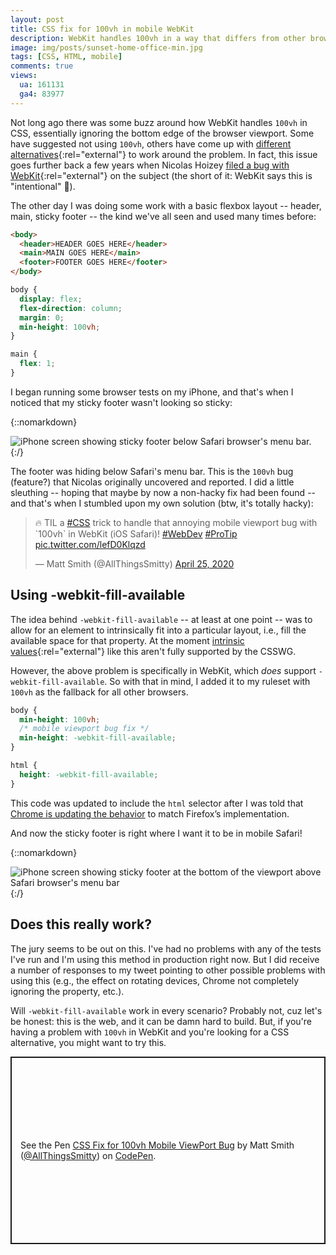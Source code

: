 ```yaml
---
layout: post
title: CSS fix for 100vh in mobile WebKit
description: WebKit handles 100vh in a way that differs from other browsers, which can complicate some layouts. But using -webkit-fill-available might be a good enough alternative to get by. 
image: img/posts/sunset-home-office-min.jpg
tags: [CSS, HTML, mobile]
comments: true
views:
  ua: 161131
  ga4: 83977
---
```


Not long ago there was some buzz around how WebKit handles `100vh` in CSS, essentially ignoring the bottom edge of the browser viewport. Some have suggested not using `100vh`, others have come up with [different alternatives](https://medium.com/@susiekim9/how-to-compensate-for-the-ios-viewport-unit-bug-46e78d54af0d){:rel="external"} to work around the problem. In fact, this issue goes further back a few years when Nicolas Hoizey [filed a bug with WebKit](https://nicolas-hoizey.com/articles/2015/02/18/viewport-height-is-taller-than-the-visible-part-of-the-document-in-some-mobile-browsers/){:rel="external"} on the subject (the short of it: WebKit says this is "intentional" <span role="img" aria-label="emoji face with monocle">&#x1F9D0;</span>).

The other day I was doing some work with a basic flexbox layout -- header, main, sticky footer -- the kind we've all seen and used many times before:

```html
<body>
  <header>HEADER GOES HERE</header>
  <main>MAIN GOES HERE</main>
  <footer>FOOTER GOES HERE</footer>
</body>
```

```css
body {
  display: flex; 
  flex-direction: column;
  margin: 0;
  min-height: 100vh;
}

main {
  flex: 1;
}
```

 I began running some browser tests on my iPhone, and that's when I noticed that my sticky footer wasn't looking so sticky:

{::nomarkdown}
<div class="page__image--center page__image--md">
  <img src="/img/posts/2020-05-11-css-fix-for-100vh-in-mobile-webkit-01.png" alt="iPhone screen showing sticky footer below Safari browser's menu bar." height="auto" width="auto" />
</div>
{:/}

The footer was hiding below Safari's menu bar. This is the `100vh` bug (feature?) that Nicolas originally uncovered and reported. I did a little sleuthing -- hoping that maybe by now a non-hacky fix had been found -- and that's when I stumbled upon my own solution (btw, it's totally hacky):

<div class="embed">
  <blockquote class="twitter-tweet tw-align-center"><p lang="en" dir="ltr">🔥 TIL a <a href="https://twitter.com/hashtag/CSS?src=hash&amp;ref_src=twsrc%5Etfw">#CSS</a> trick to handle that annoying mobile viewport bug with `100vh` in WebKit (iOS Safari)! <a href="https://twitter.com/hashtag/WebDev?src=hash&amp;ref_src=twsrc%5Etfw">#WebDev</a> <a href="https://twitter.com/hashtag/ProTip?src=hash&amp;ref_src=twsrc%5Etfw">#ProTip</a> <a href="https://t.co/lefD0Klqzd">pic.twitter.com/lefD0Klqzd</a></p>&mdash; Matt Smith (@AllThingsSmitty) <a href="https://twitter.com/AllThingsSmitty/status/1254151507412496384?ref_src=twsrc%5Etfw">April 25, 2020</a></blockquote>
  <script async src="https://platform.twitter.com/widgets.js" charset="utf-8"></script>
</div>

## Using -webkit-fill-available

The idea behind `-webkit-fill-available` -- at least at one point -- was to allow for an element to intrinsically fit into a particular layout, i.e., fill the available space for that property. At the moment [intrinsic values](https://caniuse.com/#feat=intrinsic-width){:rel="external"} like this aren't fully supported by the CSSWG.

However, the above problem is specifically in WebKit, which _does_ support `-webkit-fill-available`. So with that in mind, I added it to my ruleset with `100vh` as the fallback for all other browsers.

```css
body {
  min-height: 100vh;
  /* mobile viewport bug fix */
  min-height: -webkit-fill-available;
}

html {
  height: -webkit-fill-available;
}
```

<aside class="message" role="note">
This code was updated to include the <code>html</code> selector after I was told that <a href="https://twitter.com/bfgeek/status/1262459015155441664" rel="external">Chrome is updating the behavior</a> to match Firefox’s implementation.
</aside>

And now the sticky footer is right where I want it to be in mobile Safari!

{::nomarkdown}
<div class="page__image--center page__image--md">
  <img src="/img/posts/2020-05-11-css-fix-for-100vh-in-mobile-webkit-02.png" alt="iPhone screen showing sticky footer at the bottom of the viewport above Safari browser's menu bar" height="auto" width="auto" />
</div>
{:/}

## Does this really work?

The jury seems to be out on this. I've had no problems with any of the tests I've run and I'm using this method in production right now. But I did receive a number of responses to my tweet pointing to other possible problems with using this (e.g., the effect on rotating devices, Chrome not completely ignoring the property, etc.).

Will `-webkit-fill-available` work in every scenario? Probably not, cuz let's be honest: this is the web, and it can be damn hard to build. But, if you're having a problem with `100vh` in WebKit and you're looking for a CSS alternative, you might want to try this.

<div class="embed">
  <p class="codepen" data-height="450" data-default-tab="result" data-slug-hash="ZEbKWKa" data-user="AllThingsSmitty" style="height: 300px; box-sizing: border-box; display: flex; align-items: center; justify-content: center; border: 2px solid; margin: 1em 0; padding: 1em;">
    <span>See the Pen <a href="https://codepen.io/AllThingsSmitty/pen/ZEbKWKa">
    CSS Fix for 100vh Mobile ViewPort Bug</a> by Matt Smith (<a href="https://codepen.io/AllThingsSmitty">@AllThingsSmitty</a>)
    on <a href="https://codepen.io">CodePen</a>.</span>
  </p>
  <script async src="https://cpwebassets.codepen.io/assets/embed/ei.js"></script>
</div>
